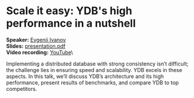 # Scale it easy: YDB's high performance in a nutshell

**Speaker:** [Evgenii Ivanov](https://www.linkedin.com/in/eivanov89/)\
**Slides:** [presentation.pdf](presentation.pdf)\
**Video recording:** [YouTube](https://youtu.be/84t_6jV2m5E?si=pnKouE-yGog2eWMQ)\

Implementing a distributed database with strong consistency isn’t difficult; the challenge lies in ensuring speed and scalability. YDB excels in these aspects. In this talk, we’ll discuss YDB’s architecture and its high performance, present results of benchmarks, and compare YDB to top competitors.

